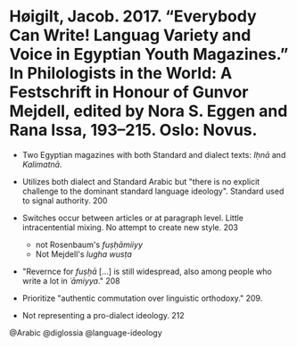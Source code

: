 # Høigilt, Jacob. 2017. “Everybody Can Write! Languag Variety and Voice in Egyptian Youth Magazines.” In Philologists in the World: A Festschrift in Honour of Gunvor Mejdell, edited by Nora S. Eggen and Rana Issa, 193–215. Oslo: Novus.

- Two Egyptian magazines with both Standard and dialect texts: *Iḥnā* and *Kalimatnā*.

- Utilizes both dialect and Standard Arabic but "there is no explicit challenge to the dominant standard language ideology". Standard used to signal authority. 200

- Switches occur between articles or at paragraph level. Little intracentential mixing. No attempt to create new style. 203 
    - not Rosenbaum's *fuṣḥāmiiyy*
    - Not Mejdell's *lugha wusṭa*

- "Revernce for *fuṣḥā* [...] is still widespread, also among people who write a lot in *ʿāmiyya*." 208

- Prioritize "authentic commutation over linguistic orthodoxy." 209.

- Not representing a pro-dialect ideology. 212

@Arabic
@diglossia
@language-ideology
